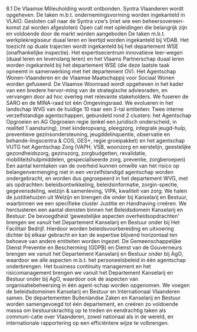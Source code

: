 8.1 De Vlaamse Milieuholding wordt ontbonden. Syntra Vlaanderen wordt opgeheven. De taken m.b.t. ondernemingsvorming worden ingekanteld in VLAIO. Gesloten call naar de Syntra vzw’s (met wie een beheersovereen-komst zal worden afgesloten) Open call met opleidingen die belangrijk zijn en voldoende door de markt worden aangeboden De taken m.b.t. werkplekregisseur duaal leren en leertijd worden ingekanteld bij VDAB. Het toezicht op duale trajecten wordt ingekanteld bij het departement WSE (onafhankelijke inspectie). Het expertisecentrum innovatieve leer-wegen (duaal leren en levenslang leren) en het Vlaams Partnerschap duaal leren worden ingekanteld bij het departement WSE (die deze laatste taak opneemt in samenwerking met het departement OV). Het Agentschap Wonen-Vlaanderen en de Vlaamse Maatschappij voor Sociaal Wonen worden gefuseerd. De Vlaamse Woonraad wordt opgeheven in het kader van een bredere hervor-ming van de strategische adviesraden, en vervangen door ad hoc overleg met relevante stakeholders. We fuseren de SARO en de MINA-raad tot één Omgevingsraad. We evolueren in het landschap WVG van de huidige 10 naar een 3-tal entiteiten: Twee interne verzelfstandige agentschappen, gebundeld rond 2 clusters: het Agentschap Opgroeien en AG Opgroeien regie (enkel een juridisch onderscheid, in realiteit 1 aansturing), (met kinderopvang, pleegzorg, integrale jeugd-hulp, preventieve gezinsondersteuning, jeugddelinquentie, observatie en behande-lingscentra & COS, GES+, regie groeipakket) en het agentschap VUTG het Agentschap Zorg (VAPH, VSB, woonzorg en eerstelijn, geestelijke gezondheidszorg, gezinszorg, zorgbudgetten, revalidatie, mobiliteitshulpmiddelen, gespecialiseerde zorg, preventie, zorgberoepen) Een aantal kerntaken van de overheid kunnen omwille van het risico op belangenvermenging niet in een verzelfstandigd agentschap worden ondergebracht, en worden dus gegroepeerd in het departement WVG, met als opdrachten: beleidsontwikkeling, beleidsinformatie, zorgin-spectie, gegevensdeling, welzijn & samenleving, VIPA, kwaliteit van zorg. We halen de justitiehuizen uit Welzijn en brengen die onder bij Kanselarij en Bestuur, waarbinnen we een specifieke cluster Justitie en Handhaving creëren. We herclusteren een aantal diensten binnen het Beleidsdomein Kanselarij en Bestuur: De bevoegdheid ‘gewestelijke aspecten overheidsopdrachten’ brengen we vanuit het Departement Kanselarij en Bestuur onder bij Het Facilitair Bedrijf. Hierdoor worden beleidsvoorbereiding en uitvoering dichter bij elkaar gebracht en kan de expertise blijvend horizontaal ten behoeve van andere entiteiten worden ingezet. De Gemeenschappelijke Dienst Preventie en Bescherming (GDPB) en Dienst van de Gouverneurs brengen we vanuit het Departement Kanselarij en Bestuur onder bij AgO, waardoor we alle aspecten m.b.t. het personeelsbeleid in één agentschap onderbrengen. Het business continuity management en het risicomanagement brengen we vanuit het Departement Kanselarij en Bestuur onder bij AgO, waardoor ook de aspecten van organisatiebeheersing in één agent-schap worden opgenomen. We voegen de beleidsdomeinen Kanselarij en Bestuur en Internationaal Vlaanderen samen. De departementen Buitenlandse Zaken en Kanselarij en Bestuur worden samengevoegd tot één departement, en creëren zo voldoende massa om bestuurskrachtig op te treden en eendrachtig taken als communi-catie over Vlaanderen, zowel nationaal als in de wereld, en internationale rapportering op een efficiëntere wijze te volbrengen. 
